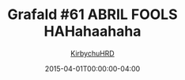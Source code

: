 ---
title: "Grafald #61 ABRIL FOOLS HAHahaahaha"
type: "image"
date: 2015-04-01T00:00:00-04:00
draft: false
categories: ["Grafald"]
image_path: "../img/2015/61.png"
alt_text: ""
is_subpage: true
author: "[KirbychuHRD](https://cohost.org/KirbychuHRD)"
---